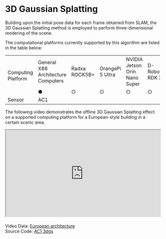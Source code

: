 # 3D Gaussian Splatting
Building upon the initial pose data for each frame obtained from SLAM, the 3D Gaussian Splatting method is employed to perform three-dimensional rendering of the scene.

The computational platforms currently supported by this algorithm are listed in the table below:

<table class="docutils align-default" style="width: 100%;">
    <tbody>
        <tr class="row-even centered-table-text">
            <td rowspan="2">Computing Platform</td>
            <td>General X86 Architecture Computers</td>
            <td>Radxa ROCK5B+</td>
            <td>OrangePi 5 Ultra</td>
            <td>NVIDIA Jetson Orin Nano Super</td>
            <td>D-Robotics RDK X5</td>
        </tr>
        <tr class="row-odd centered-table-text">
            <td>●</td>
            <td>○</td>
            <td>○</td>
            <td>○</td>
            <td>○</td>
        </tr>
        <tr class="row-even centered-table-text">
            <td>Sensor</td>
            <td colspan="5">AC1</td>
        </tr>
    </tbody>
</table>

The following video demonstrates the offline 3D Gaussian Splatting effect on a supported computing platform for a European-style building in a certain scenic area.

<div style="margin-bottom: 24px; position:relative; width:100%; padding-top: 56.25%;" class="video-container">
    <iframe src="https://cdn.robosense.cn/AC_wiki/3dgs_demo_wiki.mp4" allowfullscreen style="position:absolute; top:0; left:0; width:100%; height:100%;"></iframe>
</div>

Video Data: [European architecture](https://cdn.robosense.cn/AC_wiki/shuichi.zip)  
Source Code: [AC1 3dgs](https://github.com/RoboSense-Robotics/robosense_ac_3dgs)
